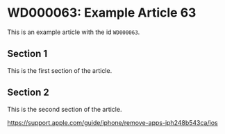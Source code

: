 # WD000063: Example Article 63

This is an example article with the id `WD000063`.

## Section 1

This is the first section of the article.

## Section 2

This is the second section of the article.

https://support.apple.com/guide/iphone/remove-apps-iph248b543ca/ios
